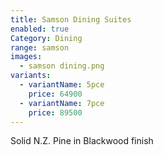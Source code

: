 ```yaml
---
title: Samson Dining Suites
enabled: true
Category: Dining
range: samson
images:
  - samson dining.png
variants:
  - variantName: 5pce
    price: 64900
  - variantName: 7pce
    price: 89500
---
```

Solid N.Z. Pine in Blackwood finish